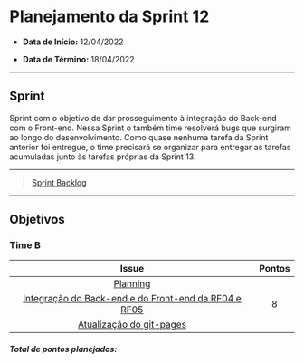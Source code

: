 # Planejamento da Sprint 12

- **Data de Início:** 12/04/2022

- **Data de Término:** 18/04/2022

---

## Sprint 
Sprint com o objetivo de dar prosseguimento à integração do Back-end com o Front-end.
Nessa Sprint o também time resolverá bugs que surgiram ao longo do desenvolvimento. Como quase nenhuma  tarefa da Sprint anterior foi entregue, o time precisará se organizar para entregar as tarefas acumuladas junto às tarefas próprias da Sprint 13.


---

> [Sprint Backlog](https://github.com/fga-eps-mds/2021.2-Sigaa-Plus/milestone/14)
---


## Objetivos
### Time B
|                                      Issue                                       | Pontos |
| :------------------------------------------------------------------------------: | :----: |
| [Planning](https://github.com/fga-eps-mds/2021.2-Sigaa-Plus/issues/243) |      | 
|[Integração do Back-end e do Front-end da RF04 e RF05](https://github.com/fga-eps-mds/2021.2-Sigaa-Plus/issues/273)      | 8 | 
|[Atualização do  git-pages](https://github.com/fga-eps-mds/2021.2-Sigaa-Plus/issues/245)  
<h4><i>Total de pontos planejados: </i></h4>